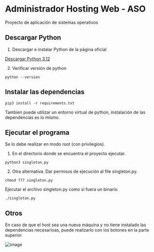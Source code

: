 # Administrador Hosting Web - ASO
Proyecto de aplicación de sistemas operativos

## Descargar Python

1. Descargar e instalar Python de la página oficial

[Descargar Python 3.12](https://www.python.org/downloads/release/python-3127/)

2. Verificar versión de python
```
python --version
```

## Instalar las dependencias
```
pip3 install -r requirements.txt
```
Tambien puede utilizar un entorno virtual de python, instalación de las dependencias es lo mismo.
## Ejecutar el programa
Se lo debe realizar en modo root (con privilegios).
1. En el directorio donde se encuentra el proyecto ejecutar. 
  ```
  python3 singleton.py
  ```
2. Otra alternativa.
Dar permisos de ejecución al file singleton.py.
```
chmod 777 singleton.py
```
Ejecutar el archivo singleton.py como si fuera un binario.
```
./singleton.py
```
## Otros
En caso de que el host sea una nueva máquina y no tiene instalado las dependencias necesarioas, puede realizarlo con los botones en la parte superior.

![image](https://github.com/user-attachments/assets/95f3a523-b460-4614-a043-433deca8323b)

